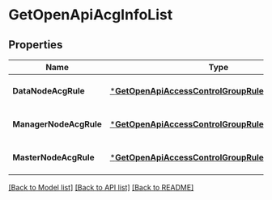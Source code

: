 # GetOpenApiAcgInfoList

## Properties
Name | Type | Description | Notes
------------ | ------------- | ------------- | -------------
**DataNodeAcgRule** | [***GetOpenApiAccessControlGroupRuleListResponseVo**](GetOpenApiAccessControlGroupRuleListResponseVo.md) |  | [optional] [default to null]
**ManagerNodeAcgRule** | [***GetOpenApiAccessControlGroupRuleListResponseVo**](GetOpenApiAccessControlGroupRuleListResponseVo.md) |  | [optional] [default to null]
**MasterNodeAcgRule** | [***GetOpenApiAccessControlGroupRuleListResponseVo**](GetOpenApiAccessControlGroupRuleListResponseVo.md) |  | [optional] [default to null]

[[Back to Model list]](../README.md#documentation-for-models) [[Back to API list]](../README.md#documentation-for-api-endpoints) [[Back to README]](../README.md)


